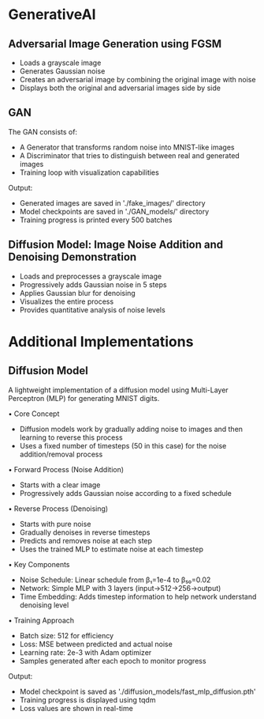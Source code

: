# GenerativeAI

## Adversarial Image Generation using FGSM

 - Loads a grayscale image
 - Generates Gaussian noise
 - Creates an adversarial image by combining the original image with noise
 - Displays both the original and adversarial images side by side

 ## GAN

 The GAN consists of:

 - A Generator that transforms random noise into MNIST-like images
 - A Discriminator that tries to distinguish between real and generated images
 - Training loop with visualization capabilities

 Output: 

 - Generated images are saved in './fake_images/' directory
 - Model checkpoints are saved in './GAN_models/' directory
 - Training progress is printed every 500 batches

 ## Diffusion Model: Image Noise Addition and Denoising Demonstration

 - Loads and preprocesses a grayscale image
 - Progressively adds Gaussian noise in 5 steps
 - Applies Gaussian blur for denoising
 - Visualizes the entire process
 - Provides quantitative analysis of noise levels

# Additional Implementations

 ## Diffusion Model

 A lightweight implementation of a diffusion model using Multi-Layer Perceptron (MLP) for generating MNIST digits. 

• Core Concept
  - Diffusion models work by gradually adding noise to images and then learning to reverse this process
  - Uses a fixed number of timesteps (50 in this case) for the noise addition/removal process

• Forward Process (Noise Addition)
  - Starts with a clear image
  - Progressively adds Gaussian noise according to a fixed schedule

• Reverse Process (Denoising)
  - Starts with pure noise
  - Gradually denoises in reverse timesteps
  - Predicts and removes noise at each step
  - Uses the trained MLP to estimate noise at each timestep

• Key Components
  - Noise Schedule: Linear schedule from β₁=1e-4 to β₅₀=0.02
  - Network: Simple MLP with 3 layers (input→512→256→output)
  - Time Embedding: Adds timestep information to help network understand denoising level

• Training Approach
  - Batch size: 512 for efficiency
  - Loss: MSE between predicted and actual noise
  - Learning rate: 2e-3 with Adam optimizer
  - Samples generated after each epoch to monitor progress

 Output:
 - Model checkpoint is saved as './diffusion_models/fast_mlp_diffusion.pth'
 - Training progress is displayed using tqdm
 - Loss values are shown in real-time
